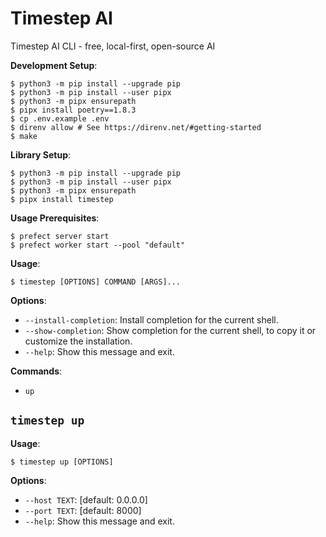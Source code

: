 # Timestep AI

Timestep AI CLI - free, local-first, open-source AI

**Development Setup**:

```console
$ python3 -m pip install --upgrade pip
$ python3 -m pip install --user pipx
$ python3 -m pipx ensurepath
$ pipx install poetry==1.8.3
$ cp .env.example .env
$ direnv allow # See https://direnv.net/#getting-started
$ make
```

**Library Setup**:

```console
$ python3 -m pip install --upgrade pip
$ python3 -m pip install --user pipx
$ python3 -m pipx ensurepath
$ pipx install timestep
```

**Usage Prerequisites**:

```console
$ prefect server start
$ prefect worker start --pool "default"
```

**Usage**:

```console
$ timestep [OPTIONS] COMMAND [ARGS]...
```

**Options**:

* `--install-completion`: Install completion for the current shell.
* `--show-completion`: Show completion for the current shell, to copy it or customize the installation.
* `--help`: Show this message and exit.

**Commands**:

* `up`

## `timestep up`

**Usage**:

```console
$ timestep up [OPTIONS]
```

**Options**:

* `--host TEXT`: [default: 0.0.0.0]
* `--port TEXT`: [default: 8000]
* `--help`: Show this message and exit.

